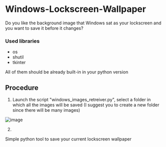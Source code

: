 # Windows-Lockscreen-Wallpaper

Do you like the background image that Windows sat as your lockscreen and you want to save it before it changes?

### Used libraries
- os
- shutil
- tkinter

All of them should be already built-in in your python version

Procedure
----
1. Launch the script "windows_images_retreiver.py", select a folder in which all the images will be saved 
(I suggest you to create a new folder since there will be many images)

![image](https://github.com/AleCava01/Windows-Lockscreen-Wallpaper/assets/52034469/c675461f-a1d0-4fcf-9701-ec9fdde5992a)

2. 

Simple python tool to save your current lockscreen wallpaper
